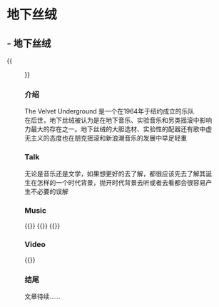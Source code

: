 # 地下丝绒


## - 地下丝绒

{{<figure src="/images/The-Velvet-Underground.jpg" title="The Velvet Underground">}}
### 介绍

The Velvet Underground 是一个在1964年于纽约成立的乐队  
在后世，地下丝绒被认为是在地下音乐、实验音乐和另类摇滚中影响力最大的存在之一。地下丝绒的大胆选材、实验性的配器还有歌中虚无主义的态度也在朋克摇滚和新浪潮音乐的发展中举足轻重

### Talk

无论是音乐还是文学，如果想更好的去了解，都很应该先去了解其诞生在怎样的一个时代背景，抛开时代背景去听或者去看都会很容易产生不必要的误解

### Music
{{<music server="netease" type="song" id="19537518">}}
{{<music server="netease" type="song" id="19537516">}}
{{<music server="netease" type="song" id="19537505">}}
### Video

{{<bilibili BV1nJ411X7FP>}}


### 结尾

文章待续......
